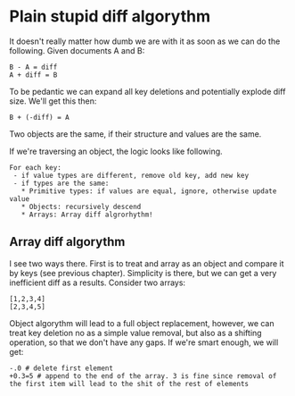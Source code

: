 # Plain stupid diff algorythm

It doesn't really matter how dumb we are with it as soon as we can do the following. Given documents A and B:

```
B - A = diff
A + diff = B
```

To be pedantic we can expand all key deletions and potentially explode diff size. We'll get this then:

```
B + (-diff) = A
```

Two objects are the same, if their structure and values are the same.

If we're traversing an object, the logic looks like following.

```
For each key:
 - if value types are different, remove old key, add new key
 - if types are the same:
   * Primitive types: if values are equal, ignore, otherwise update value
   * Objects: recursively descend
   * Arrays: Array diff algrorhythm!
```

## Array diff algorythm

I see two ways there. First is to treat and array as an object and compare it by keys (see previous chapter).
Simplicity is there, but we can get a very inefficient diff as a results. Consider two arrays:

```
[1,2,3,4]
[2,3,4,5]
```

Object algorythm will lead to a full object replacement, however, we can treat key deletion no as a simple
value removal, but also as a shifting operation, so that we don't have any gaps. If we're smart enough,
we will get:

```
-.0 # delete first element
+0.3=5 # append to the end of the array. 3 is fine since removal of the first item will lead to the shit of the rest of elements
```
